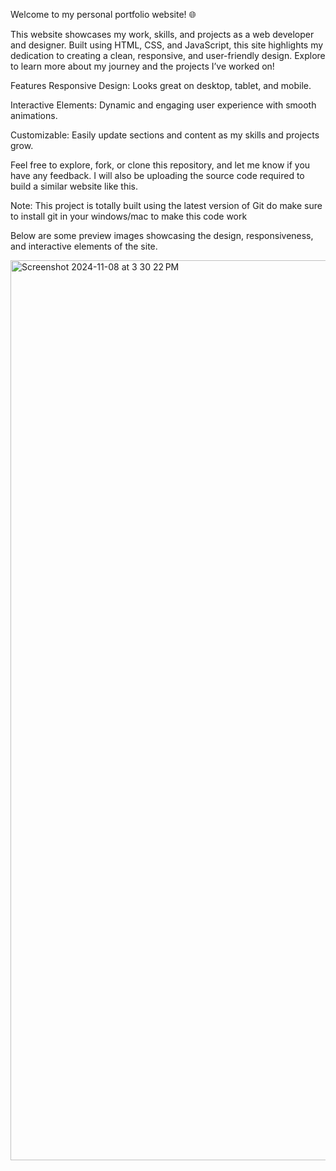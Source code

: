 Welcome to my personal portfolio website! 🌐

This website showcases my work, skills, and projects as a web developer and designer. Built using HTML, CSS, and JavaScript, this site highlights my dedication to creating a clean, responsive, and user-friendly design. Explore to learn more about my journey and the projects I’ve worked on!

Features
Responsive Design: Looks great on desktop, tablet, and mobile.

Interactive Elements: Dynamic and engaging user experience with smooth animations.

Customizable: Easily update sections and content as my skills and projects grow.

Feel free to explore, fork, or clone this repository, and let me know if you have any feedback.
I will also be uploading the source code required to build a similar website like this.

Note: This project is totally built using the latest version of Git do make sure to install git in your windows/mac to make this code work

Below are some preview images showcasing the design, responsiveness, and interactive elements of the site.

<img width="1440" alt="Screenshot 2024-11-08 at 3 30 22 PM" src="https://github.com/user-attachments/assets/84c13d7a-eaef-44e7-aecc-75bc47a189b6">

